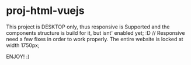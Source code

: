 # proj-html-vuejs

This project is DESKTOP only, thus responsive is Supported and the components structure is build for it, but isnt' enabled yet; :D 
// Responsive need a few fixes in order to work properly.
The entire website is locked at width 1750px; 

ENJOY!  :)
